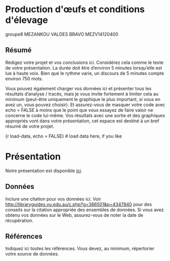 Production d'œufs et conditions d'élevage
================

groupe8
MEZANKOU VALDES BRAVO MEZV14120400

## Résumé

Rédigez votre projet et vos conclusions ici. Considérez cela comme le
texte de votre présentation. La durée doit être d’environ 5 minutes
lorsqu’elle est lue à haute voix. Bien que le rythme varie, un discours
de 5 minutes compte environ 750 mots.

Vous pouvez également charger vos données ici et présenter tous les
résultats d’analyse / tracés, mais je vous invite fortement à limiter
cela au minimum (peut-être uniquement le graphique le plus important, si
vous en avez un, vous pouvez choisir). Et assurez-vous de masquer votre
code avec echo = FALSE à moins que le point que vous essayez de faire
valoir ne concerne le code lui-même. Vos résultats avec une sortie et
des graphiques appropriés vont dans votre présentation, cet espace est
destiné à un bref résumé de votre projet.

{r load-data, echo = FALSE} \# load data here, if you like

# Présentation

Notre présentation est disponible [ici](presentation/presentation.html).

## Données

Inclure une citation pour vos données ici. Voir
<http://libraryguides.vu.edu.au/c.php?g=386501&p=4347840> pour des
conseils sur la citation appropriée des ensembles de données. Si vous
avez obtenu vos données sur le Web, assurez-vous de noter la date de
récupération.

## Références

Indiquez ici toutes les références. Vous devez, au minimum, répertorier
votre source de données.
